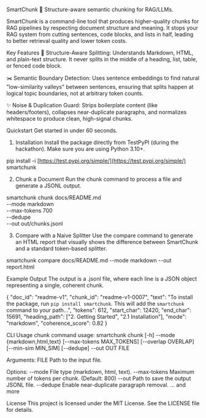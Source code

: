 SmartChunk 🧩
Structure-aware semantic chunking for RAG/LLMs.

SmartChunk is a command-line tool that produces higher-quality chunks for RAG pipelines by respecting document structure and meaning. It stops your RAG system from cutting sentences, code blocks, and lists in half, leading to better retrieval quality and lower token costs.

Key Features
🧠 Structure-Aware Splitting: Understands Markdown, HTML, and plain-text structure. It never splits in the middle of a heading, list, table, or fenced code block.

✂️ Semantic Boundary Detection: Uses sentence embeddings to find natural "low-similarity valleys" between sentences, ensuring that splits happen at logical topic boundaries, not at arbitrary token counts.

✨ Noise & Duplication Guard: Strips boilerplate content (like headers/footers), collapses near-duplicate paragraphs, and normalizes whitespace to produce clean, high-signal chunks.

Quickstart
Get started in under 60 seconds.

1. Installation
Install the package directly from TestPyPI (during the hackathon). Make sure you are using Python 3.10+.

pip install -i [https://test.pypi.org/simple/](https://test.pypi.org/simple/) smartchunk

2. Chunk a Document
Run the chunk command to process a file and generate a JSONL output.

smartchunk chunk docs/README.md \
  --mode markdown \
  --max-tokens 700 \
  --dedupe \
  --out out/chunks.jsonl

3. Compare with a Naive Splitter
Use the compare command to generate an HTML report that visually shows the difference between SmartChunk and a standard token-based splitter.

smartchunk compare docs/README.md --mode markdown --out report.html

Example Output
The output is a .jsonl file, where each line is a JSON object representing a single, coherent chunk.

{
  "doc_id": "readme-v1",
  "chunk_id": "readme-v1-0007",
  "text": "To install the package, run `pip install smartchunk`. This will add the `smartchunk` command to your path...",
  "tokens": 612,
  "start_char": 12420,
  "end_char": 15691,
  "heading_path": ["2. Getting Started", "2.1 Installation"],
  "mode": "markdown",
  "coherence_score": 0.82
}

CLI Usage
chunk command
usage: smartchunk chunk [-h] --mode {markdown,html,text} [--max-tokens MAX_TOKENS] [--overlap OVERLAP] [--min-sim MIN_SIM] [--dedupe] --out OUT FILE

Arguments:
  FILE                  Path to the input file.

Options:
  --mode                File type (markdown, html, text).
  --max-tokens          Maximum number of tokens per chunk. (Default: 800)
  --out                 Path to save the output JSONL file.
  --dedupe              Enable near-duplicate paragraph removal.
  ... and more

License
This project is licensed under the MIT License. See the LICENSE file for details.

